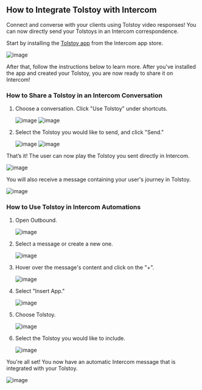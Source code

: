 ## How to Integrate Tolstoy with Intercom

Connect and converse with your clients using Tolstoy video responses! You can now directly send your Tolstoys in an Intercom correspondence.

Start by installing the [Tolstoy app](https://www.intercom.com/app-store?search=tolstoy) from the Intercom app store.

![image](https://github.com/user-attachments/assets/cd16ce1b-c254-47e8-9211-1cc322b2afeb)

After that, follow the instructions below to learn more. After you've installed the app and created your Tolstoy, you are now ready to share it on Intercom!

### How to Share a Tolstoy in an Intercom Conversation

1. Choose a conversation. Click "Use Tolstoy" under shortcuts.

    ![image](https://github.com/user-attachments/assets/3ddf264c-efdc-4a2d-986d-2f4004cb7655)
    ![image](https://github.com/user-attachments/assets/9e63a4e0-fa9c-48be-a8d1-b13ec38545ea)

2. Select the Tolstoy you would like to send, and click "Send."

    ![image](https://github.com/user-attachments/assets/8733effb-1fef-4a94-9623-be7298f4ab09)
    ![image](https://github.com/user-attachments/assets/2e2dee19-553e-48d2-b3be-857a4eddba8f)

That’s it! The user can now play the Tolstoy you sent directly in Intercom.

![image](https://github.com/user-attachments/assets/e8f0c828-22df-4634-ac04-ba6204ed5f30)

You will also receive a message containing your user's journey in Tolstoy.

![image](https://github.com/user-attachments/assets/db1242f2-7863-4b13-a059-bac04752e275)

### How to Use Tolstoy in Intercom Automations

1. Open Outbound.

    ![image](https://github.com/user-attachments/assets/f560696b-b5ab-4937-97ee-23565ad6474b)

2. Select a message or create a new one.

    ![image](https://github.com/user-attachments/assets/6baf8217-3543-4f81-a882-677dd33555eb)

3. Hover over the message's content and click on the "+".

    ![image](https://github.com/user-attachments/assets/3334e1cf-9d94-43aa-b2d8-1bb47e31b45e)

4. Select "Insert App."

    ![image](https://github.com/user-attachments/assets/b4637bba-ccfe-4128-8c76-efba7121c4ca)

5. Choose Tolstoy.

    ![image](https://github.com/user-attachments/assets/78a9ed59-b4e8-40f3-9c4f-27c5cb837a55)

6. Select the Tolstoy you would like to include.

    ![image](https://github.com/user-attachments/assets/4ef12e6e-91a4-465b-9de2-9705db4c9ce3)

You're all set! You now have an automatic Intercom message that is integrated with your Tolstoy.

![image](https://github.com/user-attachments/assets/e325dc03-36b6-4a63-b052-5c7d57c3c138)
